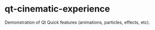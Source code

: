 # qt-cinematic-experience
Demonstration of Qt Quick features (animations, particles, effects, etc).
